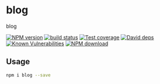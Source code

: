 # blog

blog

[![NPM version][npm-image]][npm-url]
[![build status][travis-image]][travis-url]
[![Test coverage][codecov-image]][codecov-url]
[![David deps][david-image]][david-url]
[![Known Vulnerabilities][snyk-image]][snyk-url]
[![NPM download][download-image]][download-url]

[npm-image]: https://img.shields.io/npm/v/blog.svg?style=flat-square
[npm-url]: https://npmjs.org/package/blog
[travis-image]: https://img.shields.io/travis/{{org}}/blog.svg?style=flat-square
[travis-url]: https://travis-ci.org/{{org}}/blog
[codecov-image]: https://codecov.io/gh/{{org}}/blog/branch/master/graph/badge.svg
[codecov-url]: https://codecov.io/gh/{{org}}/blog
[david-image]: https://img.shields.io/david/{{org}}/blog.svg?style=flat-square
[david-url]: https://david-dm.org/{{org}}/blog
[snyk-image]: https://snyk.io/test/npm/blog/badge.svg?style=flat-square
[snyk-url]: https://snyk.io/test/npm/blog
[download-image]: https://img.shields.io/npm/dm/blog.svg?style=flat-square
[download-url]: https://npmjs.org/package/blog

## Usage

```bash
npm i blog --save
```
